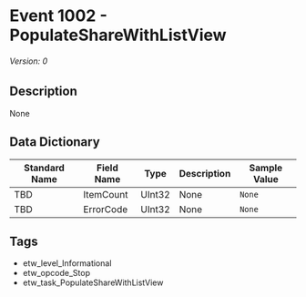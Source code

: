 # Event 1002 - PopulateShareWithListView
###### Version: 0

## Description
None

## Data Dictionary
|Standard Name|Field Name|Type|Description|Sample Value|
|---|---|---|---|---|
|TBD|ItemCount|UInt32|None|`None`|
|TBD|ErrorCode|UInt32|None|`None`|

## Tags
* etw_level_Informational
* etw_opcode_Stop
* etw_task_PopulateShareWithListView